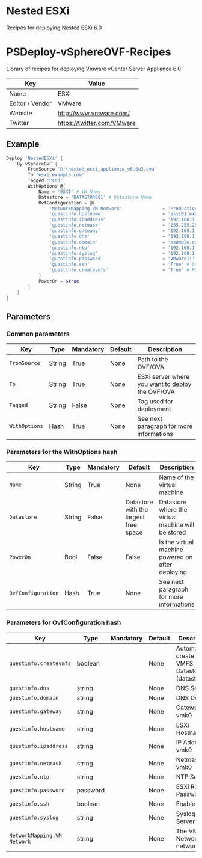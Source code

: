 # Nested ESXi
Recipes for deploying Nested ESXi 6.0

# PSDeploy-vSphereOVF-Recipes
Library of recipes for deploying Vmware vCenter Server Appliance 6.0

| Key              | Value                                 |
| ---------------- | ------------------------------------- |
| Name             | ESXi                                  |
| Editor / Vendor  | VMware                                |
| Website          | http://www.vmware.com/                |
| Twitter          | https://twitter.com/VMware            |

## Example

```Powershell
Deploy 'NestedESXi' {
    By vSphereOVF {
        FromSource 'D:\nested_esxi_appliance_v6.0u2.ova'
        To 'esxi.example.com'
        Tagged 'Prod'
        WithOptions @{
            Name = 'ESXI' # VM Name
            Datastore = 'DATASTORE01' # Datastore Name
            OvfConfiguration = @{
                'NetworkMapping.VM Network'               = 'Production' # vSphere Portgroup Network Mapping
                'guestinfo.hostname'                      = 'esxi01.example.com' # ESXi Hostname
                'guestinfo.ipaddress'                     = '192.168.1.1' # IP Address of vmk0
                'guestinfo.netmask'                       = '255.255.255.0' # Netmask of vmk0
                'guestinfo.gateway'                       = '192.168.1.254' # Gateway of vmk0
                'guestinfo.dns'                           = '192.168.1.10 192.168.1.11' # DNS Server 
                'guestinfo.domain'                        = 'example.com' # IP PNID (same as IP Address if there's no DNS)
                'guestinfo.ntp'                           = '192.168.1.10' # IP Network Prefix (CIDR notation)
           	    'guestinfo.syslog'                        = '192.168.1.20' # IP Gateway
                'guestinfo.password'                      = 'VMware1!' # Comma separated list of IP addresses of DNS servers.
                'guestinfo.ssh'                           = 'True' # Comma seperated list of hostnames or IP addresses of NTP Servers
                'guestinfo.createvmfs'                    = 'True' # Root Password
            }
            PowerOn = $true
        }
    }
}
```

## Parameters
### Common parameters

| Key             | Type    | Mandatory | Default | Description                                      |
| -------------   | --------| --------- | ------- |------------------------------------------------- |
| `FromSource`    | String  | True      | None    | Path to the OVF/OVA                              |
| `To`            | String  | True      | None    | ESXi server where you want to deploy the OVF/OVA |
| `Tagged`        | String  | False     | None    | Tag used for deployment                          |
| `WithOptions`   | Hash    | True      | None    | See next paragraph  for more informations        |

### Parameters for the WithOptions hash

| Key                  | Type    | Mandatory | Default                                  | Description                                        |
| ------------------   | --------| --------- | ---------------------------------------- |--------------------------------------------------- |
| `Name`               | String  | True      | None                                     | Name of the virtual machine                        |
| `Datastore`          | String  | False     | Datastore with the largest free space    | Datastore where the virtual machine will be stored |
| `PowerOn`            | Bool    | False     | False                                    | Is the virtual machine powered on after deploying  |
| `OvfConfiguration`   | Hash    | True      | None                                     | See next paragraph  for more informations          |

### Parameters for OvfConfiguration hash

| Key                         | Type    | Mandatory | Default                                  | Description                                        |
| -------------------------   | --------| --------- | ---------------------------------------- |--------------------------------------------------- |
| `guestinfo.createvmfs` | boolean | | None | Automatically create local VMFS Datastore (datastore1) |
| `guestinfo.dns` | string | | None | DNS Server |
| `guestinfo.domain` | string | | None | DNS Domain |
| `guestinfo.gateway` | string | | None | Gateway of vmk0 |
| `guestinfo.hostname` | string | | None | ESXi Hostname |
| `guestinfo.ipaddress` | string | | None | IP Address of vmk0 |
| `guestinfo.netmask` | string | | None | Netmask of vmk0 |
| `guestinfo.ntp` | string | | None | NTP Server |
| `guestinfo.password` | password | | None | ESXi Root Password |
| `guestinfo.ssh` | boolean | | None | Enable SSH |
| `guestinfo.syslog` | string | | None | Syslog Server |
| `NetworkMapping.VM Network` | string | | None | The VM Network network |